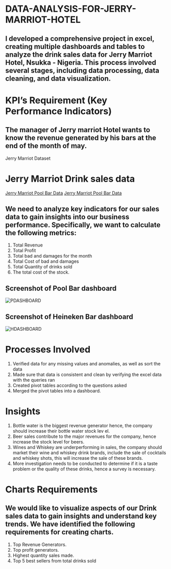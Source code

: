 # DATA-ANALYSIS-FOR-JERRY-MARRIOT-HOTEL
## I developed a comprehensive project in excel, creating multiple dashboards and tables to analyze the drink sales data for Jerry Marriot Hotel, Nsukka - Nigeria. This process involved several stages, including data processing, data cleaning, and data visualization.
# KPI’s Requirement (Key Performance Indicators)
## The manager of Jerry marriot Hotel wants to know the revenue generated by his bars at the end of the month of may.
Jerry Marriot Dataset
# Jerry Marriot Drink sales data
<a href ="https://drive.google.com/file/d/1QXg2mZkKn9nvWJdymH8aWi9Abgf3H8ct/view?usp=drive_link"> Jerry Marriot Pool Bar Data</a>
<a href ="https://drive.google.com/file/d/1fUXPPkKRpi4VXubV6ZHG7voD5GO9c0Fu/view?usp=drive_link"> Jerry Marriot Pool Bar Data</a>
## We need to analyze key indicators for our sales data to gain insights into our business performance. Specifically, we want to calculate the following metrics:
1.	Total Revenue 
2.	Total Profit 
3.	Total bad and damages for the month
4.	Total Cost of bad and damages
5.	Total Quantity of drinks sold
6.	The total cost of the stock.
## Screenshot of Pool Bar dashboard 
![PDASHBOARD](https://github.com/user-attachments/assets/0e3df5fc-245f-4206-a760-e0e5732f6f6b)
## Screenshot of Heineken Bar dashboard
![HDASHBOARD](https://github.com/user-attachments/assets/dcd3751b-43e0-4b91-ace6-3ad5bc6fb60b)
# Processes Involved
1.	Verified data for any missing values and anomalies, as well as sort the data
2.	Made sure that data is consistent and clean by verifying the excel data with the queries ran
3.	Created pivot tables according to the questions asked
4.	Merged the pivot tables into a dashboard.
# Insights
1.	Bottle water is the biggest revenue generator hence, the company should increase their bottle water stock lev el.
2.	Beer sales contribute to the major revenues for the company, hence increase the stock level for beers.
3.	Wines and Whiskey are underperforming in sales, the company should market their wine and whiskey drink brands, include the sale of cocktails and whiskey shots, this will increase the sale of these brands.
4.	More investigation needs to be conducted to determine if it is a taste problem or the quality of these drinks, hence a survey is necessary.

# Charts Requirements
## We would like to visualize aspects of our Drink sales data to gain insights and understand key trends. We have identified the following requirements for creating charts.
1.	Top Revenue Generators.
2.	Top profit generators.
3.	Highest quantity sales made.
4.	Top 5 best sellers from total drinks sold
